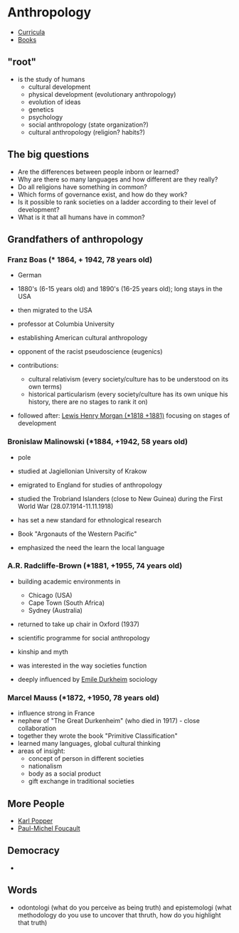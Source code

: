 # Anthropology

  - [Curricula](Curricula/index.md)
  - [Books](Books/index.md)

## "root"

  - is the study of humans
    - cultural development
    - physical development (evolutionary anthropology)
    - evolution of ideas
    - genetics
    - psychology
    - social anthropology (state organization?)
    - cultural anthropology (religion? habits?)

## The big questions

  - Are the differences between people inborn or learned?
  - Why are there so many languages and how different are they really?
  - Do all religions have something in common?
  - Which forms of governance exist, and how do they work?
  - Is it possible to rank societies on a ladder according to their level of development?
  - What is it that all humans have in common?

## Grandfathers of anthropology

### Franz Boas (* 1864, + 1942, 78 years old)

  - German
  - 1880's (6-15 years old) and 1890's (16-25 years old); long stays in the USA
  - then migrated to the USA
  - professor at Columbia University
  - establishing American cultural anthropology
  - opponent of the racist pseudoscience (eugenics)
  - contributions:
    - cultural relativism (every society/culture has to be understood on its own terms)
    - historical particularism (every society/culture has its own unique his history, there are no stages to rank it on)

  - followed after: [Lewis Henry Morgan (*1818 +1881)](https://en.wikipedia.org/wiki/Lewis_H._Morgan) focusing on stages of development


### Bronislaw Malinowski (*1884, +1942, 58 years old)

  - pole
  - studied at Jagiellonian University of Krakow
  - emigrated to England for studies of anthropology
  - studied the Trobriand Islanders (close to New Guinea) during the First World War (28.07.1914-11.11.1918)

  - has set a new standard for ethnological research
  - Book "Argonauts of the Western Pacific"
  - emphasized the need the learn the local language

### A.R. Radcliffe-Brown (*1881, +1955, 74 years old) 

  - building academic environments in 
    - Chicago (USA)
    - Cape Town (South Africa)
    - Sydney (Australia)

  - returned to take up chair in Oxford (1937)
  - scientific programme for social anthropology
  - kinship and myth
  - was interested in the way societies function
  - deeply influenced by [Emile Durkheim](https://en.wikipedia.org/wiki/%C3%89mile_Durkheim) sociology

### Marcel Mauss (*1872, +1950, 78 years old)

  - influence strong in France
  - nephew of "The Great Durkenheim" (who died in 1917) - close collaboration
  - together they wrote the book "Primitive Classification"
  - learned many languages, global cultural thinking
  - areas of insight:
    - concept of person in different societies
    - nationalism
    - body as a social product
    - gift exchange in traditional societies

## More People
  - [Karl Popper](https://en.wikipedia.org/wiki/Karl_Popper)
  - [Paul-Michel Foucault](https://en.wikipedia.org/wiki/Michel_Foucault)

## Democracy
  - 

## Words
  - odontologi (what do you perceive as being truth) and epistemologi (what 
  methodology do you use to uncover that thruth, how do you highlight that truth)
